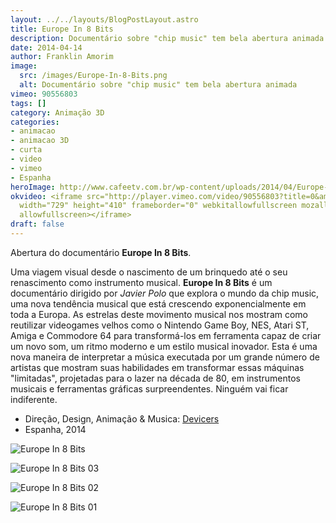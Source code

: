 ```yaml
---
layout: ../../layouts/BlogPostLayout.astro
title: Europe In 8 Bits
description: Documentário sobre "chip music" tem bela abertura animada
date: 2014-04-14
author: Franklin Amorim
image:
  src: /images/Europe-In-8-Bits.png
  alt: Documentário sobre "chip music" tem bela abertura animada
vimeo: 90556803
tags: []
category: Animação 3D
categories:
- animacao
- animacao 3D
- curta
- video
- vimeo
- Espanha
heroImage: http://www.cafeetv.com.br/wp-content/uploads/2014/04/Europe-In-8-Bits.png
okvideo: <iframe src="http://player.vimeo.com/video/90556803?title=0&amp;byline=0&amp;portrait=0&amp;color=ffffff"
  width="729" height="410" frameborder="0" webkitallowfullscreen mozallowfullscreen
  allowfullscreen></iframe>
draft: false
---
```


Abertura do documentário **Europe In 8 Bits**. 

Uma viagem visual desde o nascimento de um brinquedo até o seu renascimento como instrumento musical. **Europe In 8 Bits** é um documentário dirigido por _Javier Polo_ que explora o mundo da chip music, uma nova tendência musical que está crescendo exponencialmente em toda a Europa. As estrelas deste movimento musical nos mostram como reutilizar videogames velhos como o Nintendo Game Boy, NES, Atari ST, Amiga e Commodore 64 para transformá-los em ferramenta capaz de criar um novo som, um ritmo moderno e um estilo musical inovador. Esta é uma nova maneira de interpretar a música executada por um grande número de artistas que mostram suas habilidades em transformar essas máquinas "limitadas", projetadas para o lazer na década de 80, em instrumentos musicais e ferramentas gráficas surpreendentes. Ninguém vai ficar indiferente.

- Direção, Design, Animação & Musica: [Devicers](http://www.devicers.com/) 
- Espanha, 2014

![Europe In 8 Bits](/images/Europe-In-8-Bits.png)

![Europe In 8 Bits 03](/images/03-1024x576.jpg)

![Europe In 8 Bits 02](/images/02-1024x576.jpg)

![Europe In 8 Bits 01](/images/011-1024x576.jpg)

